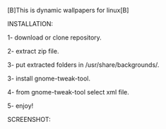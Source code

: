 [B]This is dynamic wallpapers for linux[B]


INSTALLATION: 

1- download or clone repository.

2- extract zip file.

3- put extracted folders in /usr/share/backgrounds/.

3- install gnome-tweak-tool.

4- from gnome-tweak-tool select xml file. 

5- enjoy!


SCREENSHOT:


